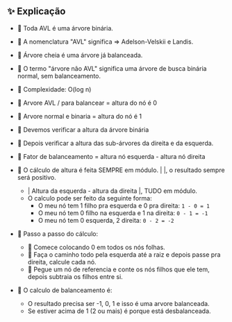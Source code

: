 ## ✨ Explicação
- 📌 Toda AVL é uma árvore binária.
- 📌 A nomenclatura "AVL" significa => Adelson-Velskii e Landis.
- 📌 Árvore cheia é uma árvore já balanceada.
- 📌 O termo "árvore não AVL" significa uma árvore de busca binária normal, sem balanceamento.
- 📌 Complexidade: O(log n)
- 📌 Arvore AVL / para balancear = altura do nó é 0
- 📌 Arvore normal e binaria = altura do nó é 1

- 📌 Devemos verificar a altura da árvore binária
- 📌 Depois verificar a altura das sub-árvores da direita e da esquerda.
- 📌 Fator de balanceamento = altura nó esquerda - altura nó direita
- 📌 O cálculo de altura é feita SEMPRE em módulo. | |, o resultado sempre será positivo.
	- | Altura da esquerda - altura da direita |, TUDO em módulo.
	- O calculo pode ser feito da seguinte forma:
		- O meu nó tem 1 filho pra esquerda e 0 pra direita:
		`1 - 0 = 1`
		- O meu nó tem 0 filho na esquerda e 1 na direita:
		`0 - 1 = -1`
		- O meu nó tem 0 esquerda, 2 direita:
		`0 - 2 = -2`

- 📌 Passo a passo do cálculo:
	- 📌 Comece colocando 0 em todos os nós folhas.
	- 📌 Faça o caminho todo pela esquerda até a raiz e depois passe pra direita, calcule cada nó.
	- 📌 Pegue um nó de referencia e conte os nós filhos que ele tem, depois subtraia os filhos entre si.

- 📌 O calculo de balanceamento é:
	- O resultado precisa ser -1, 0, 1 e isso é uma arvore balanceada.
	- Se estiver acima de 1 (2 ou mais) é porque está desbalanceada.
